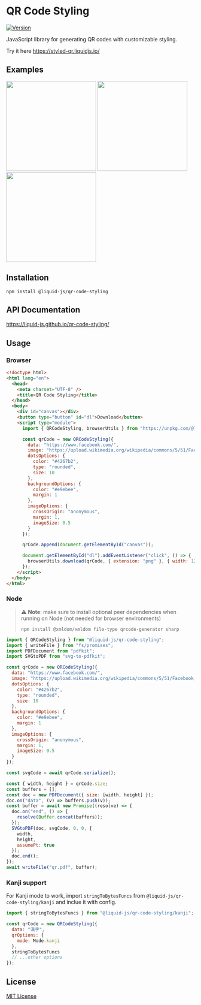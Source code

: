 # QR Code Styling

[![Version](https://img.shields.io/npm/v/@liquid-js/qr-code-styling.svg)](https://www.npmjs.org/package/@liquid-js/qr-code-styling)

JavaScript library for generating QR codes with customizable styling.

Try it here <https://styled-qr.liquidjs.io/>

## Examples

<p float="left">
<img style="display:inline-block" src="https://raw.githubusercontent.com/Liquid-JS/qr-code-styling/master/src/assets/facebook.png" width="240" />
<img style="display:inline-block" src="https://raw.githubusercontent.com/Liquid-JS/qr-code-styling/master/src/assets/qr-styling.png" width="240" />
<img style="display:inline-block" src="https://raw.githubusercontent.com/Liquid-JS/qr-code-styling/master/src/assets/telegram.png" width="240" />
</p>

## Installation

    npm install @liquid-js/qr-code-styling

## API Documentation

<https://liquid-js.github.io/qr-code-styling/>

## Usage

### Browser

```HTML
<!doctype html>
<html lang="en">
  <head>
    <meta charset="UTF-8" />
    <title>QR Code Styling</title>
  </head>
  <body>
    <div id="canvas"></div>
    <button type="button" id="dl">Download</button>
    <script type="module">
      import { QRCodeStyling, browserUtils } from "https://unpkg.com/@liquid-js/qr-code-styling/lib/qr-code-styling.js";

      const qrCode = new QRCodeStyling({
        data: "https://www.facebook.com/",
        image: "https://upload.wikimedia.org/wikipedia/commons/5/51/Facebook_f_logo_%282019%29.svg",
        dotsOptions: {
          color: "#4267b2",
          type: "rounded",
          size: 10
        },
        backgroundOptions: {
          color: "#e9ebee",
          margin: 1
        },
        imageOptions: {
          crossOrigin: "anonymous",
          margin: 1,
          imageSize: 0.5
        }
      });

      qrCode.append(document.getElementById("canvas"));

      document.getElementById("dl").addEventListener("click", () => {
        browserUtils.download(qrCode, { extension: "png" }, { width: 1200, height: 1200 });
      });
    </script>
  </body>
</html>
```

### Node

> ⚠️ **Note**: make sure to install optional peer dependencies when running on Node (not needed for browser environments)
>
>     npm install @xmldom/xmldom file-type qrcode-generator sharp

```js
import { QRCodeStyling } from "@liquid-js/qr-code-styling";
import { writeFile } from "fs/promises";
import PDFDocument from "pdfkit";
import SVGtoPDF from "svg-to-pdfkit";

const qrCode = new QRCodeStyling({
  data: "https://www.facebook.com/",
  image: "https://upload.wikimedia.org/wikipedia/commons/5/51/Facebook_f_logo_%282019%29.svg",
  dotsOptions: {
    color: "#4267b2",
    type: "rounded",
    size: 10
  },
  backgroundOptions: {
    color: "#e9ebee",
    margin: 1
  },
  imageOptions: {
    crossOrigin: "anonymous",
    margin: 1,
    imageSize: 0.5
  }
});

const svgCode = await qrCode.serialize();

const { width, height } = qrCode.size;
const buffers = [];
const doc = new PDFDocument({ size: [width, height] });
doc.on("data", (v) => buffers.push(v));
const buffer = await new Promise((resolve) => {
  doc.on("end", () => {
    resolve(Buffer.concat(buffers));
  });
  SVGtoPDF(doc, svgCode, 0, 0, {
    width,
    height,
    assumePt: true
  });
  doc.end();
});
await writeFile("qr.pdf", buffer);
```

### Kanji support

For Kanji mode to work, import `stringToBytesFuncs` from `@liquid-js/qr-code-styling/kanji` and inclue it with config.

```js
import { stringToBytesFuncs } from "@liquid-js/qr-code-styling/kanji";

const qrCode = new QRCodeStyling({
  data: "漢字",
  qrOptions: {
    mode: Mode.kanji
  },
  stringToBytesFuncs
  // ...other options
});
```

## License

[MIT License](https://github.com/Liquid-JS/qr-code-styling/blob/master/LICENSE)

